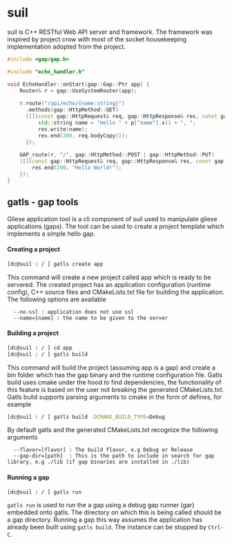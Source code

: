 # suil
suil is C++ RESTful Web API server and framework. The framework was inspired by project crow with most of the socket
housekeeping implementation adopted from the project.
```C++
#include <gap/gap.h>

#include "echo_handler.h"

void EchoHandler::onStart(gap::Gap::Ptr app) {
    Router& r = gap::UseSystemRouter(app);
    
    r.route("/api/echo/{name:string}")
      .methods(gap::HttpMethod::GET)
      ([](const gap::HttpRequest& req, gap::HttpResponse& res, const gap::RouteParams& p) {
          std::string name = "Hello " + p["name"].s() + ", ";
          res.write(name);
          res.end(200, req.bodyCopy());
      });
      
    GAP_route(r, "/", gap::HttpMethod::POST | gap::HttpMethod::PUT)
    ([](const gap::HttpRequest& req, gap::HttpResponse& res, const gap::RouteParams& /*p*/) {
        res.end(200, "Hello World!");
    });
}
```

## gatls - gap tools
Gliese application tool is a cli component of suil used to manipulate gliese applications (gaps). The tool can be used to create  a project template which implements a simple hello gap.

#### Creating a project
```bash
[dc@suil : / ] gatls create app
```
This command will create a new project called app which is ready to be servered. The created project has an application configuration (runtime config), C++ source files and CMakeLists.txt file for building the application. The following options are available
```
  --no-ssl : application does not use ssl
  --name=[name] : the name to be given to the server
```

#### Building a project
```bash
[dc@suil : / ] cd app
[dc@suil : / ] gatls build
```
This command will build the project (assuming app is a gap) and create a bin folder which has the gap binary and the runtime configuration file. Gatls build uses cmake under the hood to find dependencies, the functionality of this feature is based on the user not breaking the generated CMakeLists.txt. Gatls build supports parsing arguments to cmake in the form of defines, for example
```bash
[dc@suil : / ] gatls build -DCMAKE_BUILD_TYPE=Debug
```
By default gatls and the generated CMakeLists.txt recognize the following arguments
```
  --flavor=[flavor] : The build flavor, e.g Debug or Release
  --gap-dir=[path]  : This is the path to include in search for gap library, e.g ./lib (if gap binaries are installed in ./lib)
```

#### Running a gap
```bash
[dc@suil : / ] gatls run
```
`gatls run` is used to run the a gap using a debug gap runner (gar) embedded onto gatls. The directory on which this is being called should be a gap directory. Running a gap this way assumes the application has already been built using `gatls build`. The instance can be stopped by `Ctrl-C`.
